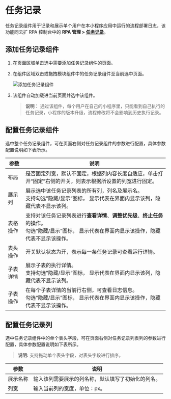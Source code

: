 # 任务记录
任务记录组件用于记录和展示单个用户在本小程序应用中运行的流程部署日志，该功能同云扩 RPA 控制台中的 **RPA 管理 > [任务记录](../../../../Console/job/manageJob.md)**。


## 添加任务记录组件
1. 在页面区域单击选中需要添加任务记录组件的页面。
2. 在组件区域双击或拖拽模块组件中的任务记录组件至当前选中页面。

   ![添加任务记录组件](https://docimages.blob.core.chinacloudapi.cn/images/Kris/AppsV2/addtasklog20201208.png)

3. 该组件自动加载进当前页面并选中该组件。

    > **说明：**
    > 通过该组件，每个用户在自己的小程序里，只能看到自己执行的任务记录，小程序的版本升级，流程修改将不会影响到历史执行记录。

## 配置任务记录组件
选中整个任务记录组件，可在页面右侧对任务记录组件的参数进行配置，具体参数配置说明如下表所示。


| 参数     | 说明                                                         |
| -------- | ------------------------------------------------------------ |
| 布局     | 是否固定列宽，默认不固定，根据列内容长度自适应，单击打开“固定”右侧的开关，则表示根据所设置的列宽进行固定。 |
| 展示列   | 展示选中该任务记录列表的所有列，列名及展示名。<br/>支持勾选”隐藏/显示“图标， 显示代表在界面内显示该列，隐藏代表不显示该列。 |
| 表格操作 | 支持对该任务记录列表进行**查看详情**、**调整优先级**、**终止任务**的操作。<br/>勾选“隐藏/显示”图标， 显示代表在界面内显示该操作，隐藏代表不显示该操作。 |
| 表头操作 | 开关默认状态为开，表示每一条任务记录可查看运行详情。         |
| 子表详情 | 展示子表的执行详情。<br/>支持勾选”隐藏/显示“图标， 显示代表在界面内显示该列，隐藏代表不显示该列。 |
| 子表操作 | 在每个子表详情的当前行右侧，可查看日志信息。<br>勾选“隐藏/显示”图标， 显示代表在界面内显示该操作，隐藏代表不显示该操作。 |

## 配置任务记录列
选中任务记录组件中的单个表头字段，可在页面右侧对任务记录列表列的参数进行配置，具体参数配置说明如下表所示。
>**说明:**
>支持拖动单个表头字段，对表头字段进行排序。

| 参数                | 说明                                                         |
| ------------------- | ------------------------------------------------------------ |
| 展示名称            | 输入该列需要展示的列名称，默认填写了初始化的列名。           |
| 列宽                | 输入当前列的宽度，单位：px。                                 |